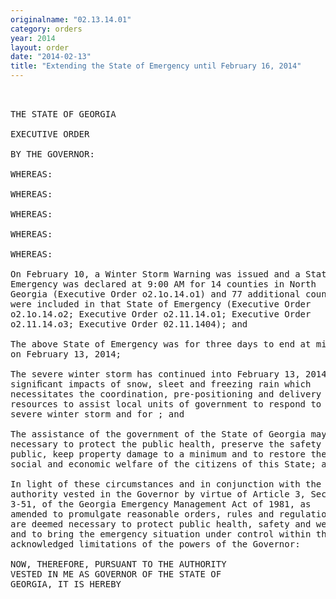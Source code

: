```yaml
---
originalname: "02.13.14.01"
category: orders
year: 2014
layout: order
date: "2014-02-13"
title: "Extending the State of Emergency until February 16, 2014"
---
```

<pre>
 

THE STATE OF GEORGIA

EXECUTIVE ORDER

BY THE GOVERNOR:

WHEREAS:

WHEREAS:

WHEREAS:

WHEREAS:

WHEREAS:

On February 10, a Winter Storm Warning was issued and a State of
Emergency was declared at 9:00 AM for 14 counties in North
Georgia (Executive Order o2.1o.14.o1) and 77 additional counties
were included in that State of Emergency (Executive Order
o2.1o.14.o2; Executive Order o2.11.14.o1; Executive Order
o2.11.14.o3; Executive Order 02.11.1404); and

The above State of Emergency was for three days to end at midnight
on February 13, 2014;

The severe winter storm has continued into February 13, 2014 with
signiﬁcant impacts of snow, sleet and freezing rain which
necessitates the coordination, pre-positioning and delivery of state
resources to assist local units of government to respond to this
severe winter storm and for ; and

The assistance of the government of the State of Georgia may be
necessary to protect the public health, preserve the safety of the
public, keep property damage to a minimum and to restore the
social and economic welfare of the citizens of this State; and

In light of these circumstances and in conjunction with the
authority vested in the Governor by virtue of Article 3, Section 38-
3-51, of the Georgia Emergency Management Act of 1981, as
amended to promulgate reasonable orders, rules and regulations as
are deemed necessary to protect public health, safety and welfare,
and to bring the emergency situation under control within the
acknowledged limitations of the powers of the Governor:

NOW, THEREFORE, PURSUANT TO THE AUTHORITY
VESTED IN ME AS GOVERNOR OF THE STATE OF
GEORGIA, IT IS HEREBY

</pre>
